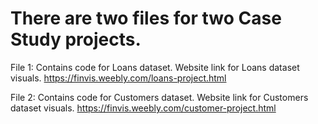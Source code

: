 # There are two files for two Case Study projects. 
File 1: Contains code for Loans dataset.
Website link for Loans dataset visuals.  https://finvis.weebly.com/loans-project.html

File 2: Contains code for Customers dataset.
Website link for Customers dataset visuals. https://finvis.weebly.com/customer-project.html
